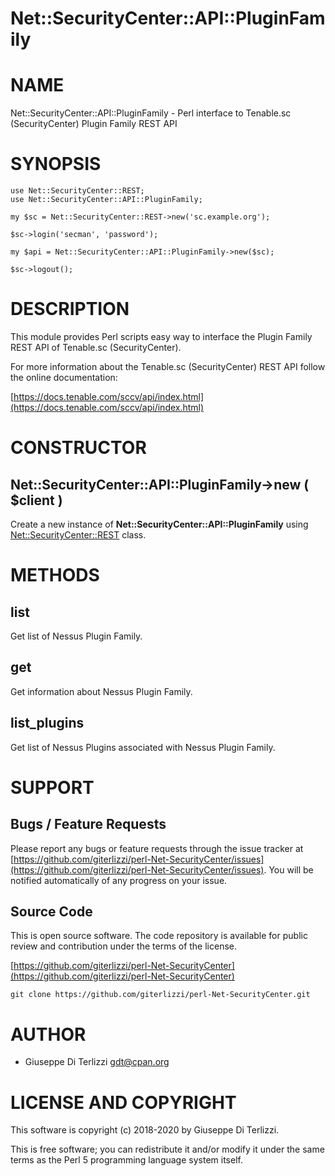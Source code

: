 # Net::SecurityCenter::API::PluginFamily
# NAME

Net::SecurityCenter::API::PluginFamily - Perl interface to Tenable.sc (SecurityCenter) Plugin Family REST API

# SYNOPSIS

    use Net::SecurityCenter::REST;
    use Net::SecurityCenter::API::PluginFamily;

    my $sc = Net::SecurityCenter::REST->new('sc.example.org');

    $sc->login('secman', 'password');

    my $api = Net::SecurityCenter::API::PluginFamily->new($sc);

    $sc->logout();

# DESCRIPTION

This module provides Perl scripts easy way to interface the Plugin Family REST API of Tenable.sc
(SecurityCenter).

For more information about the Tenable.sc (SecurityCenter) REST API follow the online documentation:

[https://docs.tenable.com/sccv/api/index.html](https://docs.tenable.com/sccv/api/index.html)

# CONSTRUCTOR

## Net::SecurityCenter::API::PluginFamily->new ( $client )

Create a new instance of **Net::SecurityCenter::API::PluginFamily** using [Net::SecurityCenter::REST](https://metacpan.org/pod/Net%3A%3ASecurityCenter%3A%3AREST) class.

# METHODS

## list

Get list of Nessus Plugin Family.

## get

Get information about Nessus Plugin Family.

## list\_plugins

Get list of Nessus Plugins associated with Nessus Plugin Family.

# SUPPORT

## Bugs / Feature Requests

Please report any bugs or feature requests through the issue tracker
at [https://github.com/giterlizzi/perl-Net-SecurityCenter/issues](https://github.com/giterlizzi/perl-Net-SecurityCenter/issues).
You will be notified automatically of any progress on your issue.

## Source Code

This is open source software.  The code repository is available for
public review and contribution under the terms of the license.

[https://github.com/giterlizzi/perl-Net-SecurityCenter](https://github.com/giterlizzi/perl-Net-SecurityCenter)

    git clone https://github.com/giterlizzi/perl-Net-SecurityCenter.git

# AUTHOR

- Giuseppe Di Terlizzi <gdt@cpan.org>

# LICENSE AND COPYRIGHT

This software is copyright (c) 2018-2020 by Giuseppe Di Terlizzi.

This is free software; you can redistribute it and/or modify it under
the same terms as the Perl 5 programming language system itself.

